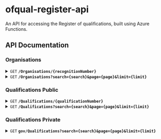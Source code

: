 # ofqual-register-api

An API for accessing the Register of qualifications, built using Azure Functions.

## API Documentation

### Organisations

<details>
 <summary><code>GET</code> <code><b>/Organisations/{recognitionNumber}</b></code> </summary>

####
Retrieves an individual Organisation by the Recognition Number

##### Parameters

> | name      |  type     | data type               | description | variations                                                           |
> |-----------|-----------|-------------------------|-----------|-----------------------------------------------------------------------|
> | recognitionNumber      |  required | string   | Recognition number for the Organisation record in the RN format eg. RN5353 |  Allowed without the RN prefix eg. 5353|

##### Responses

> | http code     | content-type                      | response                                  |Description                          |
> |---------------|-----------------------------------|-------------------------------------------|-------------------------------------|
> | `200`         | `application/json`              | Organisation JSON                     | JSON object for the Organisation                                    |
> | `404`         | `application/json`                | `{"message":"Not found"}`  | The organisation could not be found for the recognition number provided                            |

##### Example Requests

> ```javascript
>  api/Organisations/RN5353
> ```

> ```javascript
>  api/Organisations/5353
> ```


##### Example response

```
 {
    "name": "Example Organization", // String
    "recognitionNumber": "RN5353", // String
    "legalName": "Legal Organization Name", // String
    "acronym": "EO", // String
    "ofqualOrganisationStatus": null, // Nullable String
    "cceaOrganisationStatus": null, // Nullable String
    "ofqualRecognisedOn": null, // Nullable DateTime
    "ofqualRecognisedTo": null, // Nullable Date
    "ofqualSurrenderedOn": null, // Nullable DateTime
    "ofqualWithdrawnOn": null, // Nullable DateTime
    "cceaRecognisedOn": null, // Nullable DateTime
    "cceaRecognisedTo": null, // Nullable Date
    "cceaSurrenderedOn": null, // Nullable DateTime
    "cceaWithdrawnOn": null, // Nullable DateTime
    "contactEmail": "contact@example.org", // String
    "website": "https://example.org", // String
    "phoneNumber": "+1 123-456-7890", // String
    "feesUrl": "https://example.org/fees", // String
    "addressLine1": "123 Main Street", // String
    "addressLine2": "Suite 456", // String
    "addressCity": "Cityville", // String
    "addressCounty": "Countyshire", // String
    "addressCountry": "United Kingdom", // String
    "addressPostCode": "AB12 3CD", // String
    "lastUpdatedDate": "2024-02-20T09:07:22Z" // DateTime
}
```

 </details>

 
<details>
 <summary><code>GET</code> <code><b>/Organisations?search={search}&page={page}&limit={limit}</b></code> </summary>


####
Retrieves a list of organisations along with with the paging metadata ordered by Organisation name, Legal Name, then Acronym.

##### Parameters

> | name      |  type     | data type               | description | variations                                                           |
> |-----------|-----------|-------------------------|-----------|-----------------------------------------------------------------------|
> | search      |  optional | string   | Search term that matches within the organisation name or ‘known as’/acronym field of one or more records| if not povided, all organisations are returned
> | page      |  required | int   | Page number for the current set of search results|if not provided, defaults to page # 1
> | limit      |  required | int   | Number of organisation records to return for the search | if not provided defaults to 15


##### Responses

> | http code     | content-type                      | response                                  |Description                          |
> |---------------|-----------------------------------|-------------------------------------------|-------------------------------------|
> | `200`         | `application/json`              | Organisation List response JSON                     | Paging metadata with list of Organisation records                                    |
> | `400`         | `application/json`                | `{"message": {error description}}`  | Parameters provided are not correct / data not supported                            |


 
##### Example Requests

> ```javascript
>  api/Organisations?search=Chartered&page=1&limit=10
> ```

> ```javascript
>  api/Organisations?page=5&limit=15
> ```

> ```javascript
>  api/Organisations/
> ```

##### Example Response

```
 {
    "count": 27,
    "currentPage": 1,
    "limit": 15,
    "results": [
        {
            "id": 123, // Integer
            "name": "Example Organization", // String
            "recognitionNumber": "ABC123", // String
            "legalName": "Legal Organization Name", // String
            "acronym": "EO", // String
            "ofqualOrganisationStatus": null, // Nullable String
            "cceaOrganisationStatus": null, // Nullable String
            "ofqualRecognisedOn": null, // Nullable DateTime
            "ofqualRecognisedTo": null, // Nullable Date
            "ofqualSurrenderedOn": null, // Nullable DateTime
            "ofqualWithdrawnOn": null, // Nullable DateTime
            "cceaRecognisedOn": null, // Nullable DateTime
            "cceaRecognisedTo": null, // Nullable Date
            "cceaSurrenderedOn": null, // Nullable DateTime
            "cceaWithdrawnOn": null, // Nullable DateTime
            "contactEmail": "contact@example.org", // String
            "website": "https://example.org", // String
            "phoneNumber": "+1 123-456-7890", // String
            "feesUrl": "https://example.org/fees", // String
            "addressLine1": "123 Main Street", // String
            "addressLine2": "Suite 456", // String
            "addressCity": "Cityville", // String
            "addressCounty": "Countyshire", // String
            "addressCountry": "United Kingdom", // String
            "addressPostCode": "AB12 3CD", // String
            "lastUpdatedDate": "2024-02-20T09:07:22Z" // DateTime
        },
        ....
    ]
 }
 ```
 </details>


### Qualifications Public

<details>
 <summary><code>GET</code> <code><b>/Qualifications/{qualificationNumber}</b></code> </summary>

####
Retrieves an individual Qualification by the Qualification Number

##### Parameters

> | name      |  type     | data type               | description | variations                                                           |
> |-----------|-----------|-------------------------|-----------|-----------------------------------------------------------------------|
> | qualificationNumber      |  required | string   | Qulification number for the qualification record eg. 100/0512/2 |  Allowed without obliques eg. 10005122|

##### Responses

> | http code     | content-type                      | response                                  |Description                          |
> |---------------|-----------------------------------|-------------------------------------------|-------------------------------------|
> | `200`         | `application/json`              | Qualification JSON                     | JSON object for the Qualification                                    |
> | `404`         | `application/json`                | `{"message":"Not found"}`  | The qualification could not be found for the qualification number provided                            |

##### Example Requests

> ```javascript
>  api/Qualifications/100/0512/2
> ```

> ```javascript
>  api/Qualifications/10005122
> ```


##### Example response

```
 {
    "qualificationNumber": "100/0512/2", // String
    "qualificationNumberNoObliques": "10005122", // Nullable String
    "title": "Example Qualification", // String
    "status": null, // Nullable String
    "organisationName": "Example Organization", // String
    "organisationAcronym": "EO", // String
    "organisationRecognitionNumber": "XYZ456", // String
    "type": null, // Nullable String
    "ssa": null, // Nullable String
    "level": null, // Nullable String
    "subLevel": null, // Nullable String
    "eqfLevel": null, // Nullable String
    "gradingType": null, // Nullable String
    "gradingScale": null, // Nullable String
    "totalCredits": null, // Nullable Integer
    "tqt": null, // Nullable Integer
    "glh": null, // Nullable Integer
    "minimumGLH": null, // Nullable Integer
    "maximumGLH": null, // Nullable Integer
    "regulationStartDate": "2024-02-20T09:21:37Z", // DateTime
    "operationalStartDate": "2024-02-20T09:21:37Z", // DateTime
    "operationalEndDate": null, // Nullable DateTime
    "certificationEndDate": null, // Nullable DateTime
    "reviewDate": null, // Nullable DateTime
    "offeredInEngland": null, // Nullable Boolean
    "offeredInNorthernIreland": null, // Nullable Boolean
    "offeredInternationally": null, // Nullable Boolean
    "specialism": null, // Nullable String
    "pathways": null, // Nullable String
    "assessmentMethods": null, // Nullable String
    "approvedForDELFundedProgramme": null, // Nullable Boolean
    "linkToSpecification": null, // Nullable String
    "apprenticeshipStandardReferenceNumber": null, // Nullable String
    "apprenticeshipStandardTitle": null, // Nullable String
    "regulatedByNorthernIreland": null, // Nullable Boolean
    "niDiscountCode": null, // Nullable String
    "gceSizeEquivalence": null, // Nullable Decimal
    "gcseSizeEquivalence": null, // Nullable Decimal
    "entitlementFrameworkDesignation": null, // Nullable String
    "lastUpdatedDate": null, // Nullable DateTime
    "organisationId": 789, // Integer
    "levelId": null, // Nullable Integer
    "typeId": null, // Nullable Integer
    "ssaId": null, // Nullable Integer
    "gradingTypeId": null, // Nullable Integer
    "gradingScaleId": null // Nullable Integer
}
```

 </details>

 
<details>
 <summary><code>GET</code> <code><b>/Qualifications?search={search}&page={page}&limit={limit}</b></code> </summary>


####
Retrieves a list of qualifications along with with the paging metadata ordered by the qualification number.

##### Parameters

> | name      |  type     | data type               | description | example                                                           |
> |-----------|-----------|-------------------------|-----------|-----------------------------------------------------------------------|
> | search      |  optional | string   | Search term that matches within the qualification title| search=title
> | assessmentMethods       |  optional | string array (comma separated)  | assessment methods contain any of the param assessment methods| assessmentMethods=Coursework,E-assessment
> | gradingTypes       |  optional | string array (comma separated)    | Grading type is one of the param grading type | gradingTypes=Graded,Pass/Fail
> | organisations       |  optional | string array (comma separated)    | Organisation Name is one of the param Awarding Organisation | organisations=Trinity College London,ABE,AIM Qualifications
> | availability       |  optional | string array (comma separated)    | Availability matching the status column | availability=Available to learners,No longer awarded
> | types       |  optional | string array (comma separated)    | Types matching the type column | types=Project,Technical Qualification,QCF
> | levels       |  optional | string array (comma separated)    | Levels matching the level column | levels=Level 7,Level 4,Level 1
> | subLevels       |  optional | string array (comma separated)    | Sublevels matching the sub level column| sublevels=Entry 3,None
> | nationalAvailability       |  optional | string array (comma separated)    | Qualifications where boolean value for OfferedInCountry[CountryName] is set to true | nationalAvailability=England,Northern Ireland,Internationally
> | sectorSubjectAreas       |  optional | string array (comma separated)    | Sublevels matching the SSA column| sectorSubjectAreas=Politics,Science
> | minTotalQualificationTime       |  optional | int   | Qualifications where the TQT column is higher than minTotalQualificationTime | minTotalQualificationTime=1
> | maxTotalQualificationTime       |  optional | int   | Qualifications where the TQT column is lower than maxTotalQualificationTime | maxTotalQualificationTime=20
> | minGuidedLearninghours       |  optional | int   | Qualifications where the GLH column is higher than minGuidedLearninghours | minGuidedLearninghours=1
> | maxGuidedLearninghours       |  optional | int   | Qualifications where the GLH column is lower than maxGuidedLearninghours | maxGuidedLearninghours=20
> | page      |  required | int   | Page number for the current set of search results|if not provided, defaults to page # 1
> | limit      |  required | int   | Number of organisation records to return for the search | if not provided defaults to 15


##### Responses

> | http code     | content-type                      | response                                  |Description                          |
> |---------------|-----------------------------------|-------------------------------------------|-------------------------------------|
> | `200`         | `application/json`              | Qualifications List response JSON                     | Paging metadata with list of Qualification records                                    |
> | `400`         | `application/json`                | `{"message": {error description}}`  | Parameters provided are not correct / data not supported                            |

##### Example Requests

> ```javascript
>  api/Qualifications?search=Chartered&assessmentMethods=Coursework,E-assessment&organisations=Trinity College London,ABE,AIM Qualifications&page=1&limit=10
> ```

> ```javascript
>  api/Qualifications?page=5&limit=15
> ```

> ```javascript
>  api/Qualifications/
> ```

##### Example Response

```
 {
    "Count": 44787,
    "CurrentPage": 6,
    "Limit": 20,
    "Results": [
        {
            "QualificationNumber": "100/0102/5",
            "QualificationNumberNoObliques": "10001025",
            "Title": "AQA Advanced GCE in English Language A",
            "Status": "No longer awarded",
            "OrganisationName": "AQA Education DEMO2.2",
            "OrganisationAcronym": "AQA Education",
            "OrganisationRecognitionNumber": "RN5196",
            "Type": "GCE A Level",
            "SSA": "Languages, literature and culture of the British Isles",
            "Level": "Level 2",
            "SubLevel": "None",
            "EQFLevel": "Level 3",
            "GradingType": "Graded",
            "GradingScale": "A/B/C/D/E",
            "TotalCredits": 0,
            "TQT": null,
            "GLH": null,
            "MinimumGLH": 360,
            "MaximumGLH": 360,
            "RegulationStartDate": "2000-09-01T00:00:00",
            "OperationalStartDate": "2000-09-01T00:00:00",
            "OperationalEndDate": "2009-08-31T00:00:00",
            "CertificationEndDate": "2010-08-31T00:00:00",
            "ReviewDate": "2005-09-01T00:00:00",
            "OfferedInEngland": true,
            "OfferedInNorthernIreland": false,
            "OfferedInternationally": null,
            "Specialism": null,
            "Pathways": null,
            "AssessmentMethods": null,
            "ApprovedForDELFundedProgramme": null,
            "LinkToSpecification": null,
            "ApprenticeshipStandardReferenceNumber": null,
            "ApprenticeshipStandardTitle": null,
            "RegulatedByNorthernIreland": false,
            "NIDiscountCode": null,
            "GCESizeEquivalence": null,
            "GCSESizeEquivalence": null,
            "EntitlementFrameworkDesignation": null,
            "LastUpdatedDate": "2021-09-20T15:17:09.427"
        },
        ....
    ]
 }
 ```
 </details>



### Qualifications Private
 
<details>
 <summary><code>GET</code> <code><b>gov/Qualifications?search={search}&page={page}&limit={limit}</b></code> </summary>


####
Retrieves a list of qualifications along with with the paging metadata ordered by the qualification number.

##### Parameters
Same as the parameters on Qualifications Public

##### Headers
Requires the <code>Ocp-Apim-Subscription-Key</code> key for subscription access


##### Responses
Same as the responses on Qualifications Public

##### Example Requests

> ```javascript
>  gov/Qualifications?search=Chartered&assessmentMethods=Coursework,E-assessment&organisations=Trinity College London,ABE,AIM Qualifications&page=1&limit=10
> ```

> ```javascript
>  gov/Qualifications?page=5&limit=15
> ```

> ```javascript
>  gov/Qualifications/
> ```

##### Example Response
Same as the response on the Qualifications public with a few new fields: 

```
 {
    "Count": 44787,
    "CurrentPage": 6,
    "Limit": 20,
    "Results": [
        {
            "QualificationNumber": "500/1522/9",
            "QualificationNumberNoObliques": "50015229",
            "Title": "Pearson EDI Level 3 Award in Preparing to Teach in the Lifelong Learning Sector (QCF)",
            "Status": "No longer awarded",
            "OrganisationName": "Pearson EDI",
            "OrganisationAcronym": "Pearson EDI",
            "OrganisationRecognitionNumber": "RN5134",
            "Type": "Vocational Certificate Of Education",
            "SSACode": "Teaching",
            "SSA": "Teaching and lecturing",
            "Level": "Level 2",
            "SubLevel": "None",
            "EQFLevel": "Level 3",
            "GradingType": "Pass/Fail",
            "GradingScale": null,
            "TotalCredits": 6,
            "TQT": null,
            "GLH": null,
            "MinimumGLH": 30,
            "MaximumGLH": 30,
            "RegulationStartDate": "2006-09-01T00:00:00",
            "OperationalStartDate": "2006-09-01T00:00:00",
            "OperationalEndDate": "2012-07-31T00:00:00",
            "CertificationEndDate": "2015-07-31T00:00:00",
            "ReviewDate": "2012-07-31T00:00:00",
            "EmbargoDate": null,
            "OfferedInEngland": true,
            "OfferedInNorthernIreland": true,
            "OfferedInternationally": null,
            "Specialism": null,
            "Pathways": null,
            "AssessmentMethods": [
                "Practical Demonstration/Assignment"
            ],
            "ApprovedForDELFundedProgramme": null,
            "LinkToSpecification": null,
            "ApprenticeshipStandardReferenceNumber": null,
            "ApprenticeshipStandardTitle": null,
            "RegulatedByNorthernIreland": false,
            "NIDiscountCode": null,
            "GCESizeEquivalence": null,
            "GCSESizeEquivalence": null,
            "EntitlementFrameworkDesignation": null,
            "LastUpdatedDate": "2021-09-20T15:17:09.427",
            "UILastUpdatedDate": "2012-07-27T15:59:13",
            "InsertedDate": "2016-06-21T07:12:17.42",
            "Version": 9,
            "AppearsOnPublicRegister": true,
            "OrganisationId": 1004,
            "LevelId": 10,
            "TypeId": 21,
            "SSAId": 42,
            "GradingTypeId": 1,
            "GradingScaleId": null,
            "PreSixteen": false,
            "SixteenToEighteen": true,
            "EighteenPlus": false,
            "NineteenPlus": true
        },
        ....
    ]
 }
 ```

</details>
